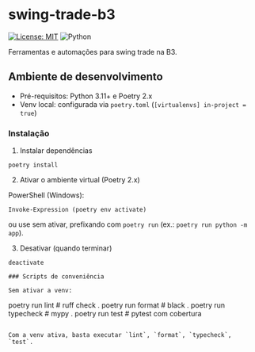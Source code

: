 # swing-trade-b3

[![License: MIT](https://img.shields.io/badge/License-MIT-green.svg)](LICENSE)
![Python](https://img.shields.io/badge/python-3.11-blue.svg)

Ferramentas e automações para swing trade na B3.

## Ambiente de desenvolvimento

- Pré-requisitos: Python 3.11+ e Poetry 2.x
- Venv local: configurada via `poetry.toml` (`[virtualenvs] in-project = true`)

### Instalação

1) Instalar dependências

```
poetry install
```

2) Ativar o ambiente virtual (Poetry 2.x)

PowerShell (Windows):

```
Invoke-Expression (poetry env activate)
```

ou use sem ativar, prefixando com `poetry run` (ex.: `poetry run python -m app`).

3) Desativar (quando terminar)

```
deactivate

### Scripts de conveniência

Sem ativar a venv:

```
poetry run lint       # ruff check .
poetry run format     # black .
poetry run typecheck  # mypy .
poetry run test       # pytest com cobertura
```

Com a venv ativa, basta executar `lint`, `format`, `typecheck`, `test`.
```
